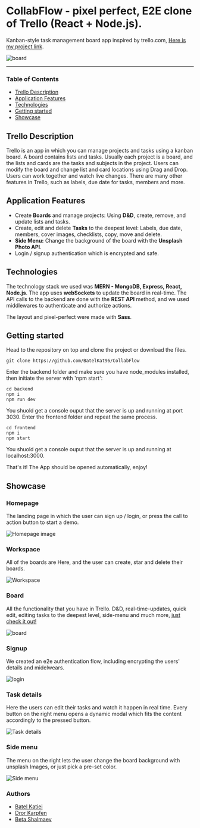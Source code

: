 
# CollabFlow - pixel perfect, E2E clone of Trello (React + Node.js). 

Kanban-style task management board app inspired by trello.com, [Here is my project link](https://collabflow.onrender.com/ "CollabFlow link").


![board](https://user-images.githubusercontent.com/116891360/225691142-1a13f625-cc06-4659-a301-39e43ed7f503.png)


___

### Table of Contents
- [Trello Description](#trello-description)
- [Application Features](#application-features)
- [Technologies](#technologies)
- [Getting started](#getting-started)
- [Showcase](#showcase)

## Trello Description
Trello is an app in which you can manage projects and tasks using a kanban board. A board contains lists and tasks. Usually each project is a board, and the lists and cards are the tasks and subjects in the project. Users can modify the board and change list and card locations using Drag and Drop.
Users can work together and watch live changes. 
There are many other features in Trello, such as labels, due date for tasks, members and more. 

## Application Features
- Create **Boards** and manage projects: Using **D&D**, create, remove, and update lists and tasks.
- Create, edit and delete **Tasks** to the deepest level: Labels, due date, members, cover images, checklists, copy, move and delete.
- **Side Menu:** Change the background of the board with the **Unsplash Photo API**.
- Login / signup authentication which is encrypted and safe.

## Technologies
The technology stack we used was **MERN - MongoDB, Express, React, Node.js**.
The app uses **webSockets** to update the board in real-time.
The API calls to the backend are done with the **REST API** method, and we used middlewares to authenticate and authorize actions.

The layout and pixel-perfect were made with **Sass**. 

## Getting started
Head to the repository on top and clone the project or download the files.

```
git clone https://github.com/BatelKat96/CollabFlow
```

Enter the backend folder and make sure you have node_modules installed, then initiate the server with 'npm start':

```
cd backend
npm i 
npm run dev
```

You shuold get a console ouput that the server is up and running at port 3030.
Enter the frontend folder and repeat the same process.

```
cd frontend
npm i 
npm start
```

You shuold get a console ouput that the server is up and running at localhost:3000.

That's it! The App should be opened automatically, enjoy!

## Showcase

### Homepage
The landing page in which the user can sign up / login, or press the call to action button to start a demo.

![Homepage image](https://user-images.githubusercontent.com/116891360/225691386-f3f787e0-697a-416f-b694-c18f007bf685.png)

### Workspace
All of the boards are Here, and the user can create, star and delete their boards.

![Workspace](https://user-images.githubusercontent.com/116891360/225691590-616f6c92-6843-4851-8c50-53d2e98fe487.png)

### Board
All the functionality that you have in Trello. D&D, real-time-updates, quick edit, editing tasks to the deepest level, side-menu and much more, [just check it out!](https://collabflow.onrender.com/ "CollabFlow link")

![board](https://user-images.githubusercontent.com/116891360/225691700-04b79dea-000d-48ca-a030-39cf4d5beff2.png)

### Signup
We created an e2e authentication flow, including encrypting the users' details and midelwears.

![login](https://user-images.githubusercontent.com/116891360/225691756-2fbcebd5-edd9-4d86-9731-96f752519a34.png)

### Task details
Here the users can edit their tasks and watch it happen in real time. Every button on the right menu opens a dynamic modal which fits the content accordingly to the pressed button.

![Task details](https://user-images.githubusercontent.com/116891360/225695266-c2961814-ac6f-4bad-9c38-77e17ae20c48.png)

### Side menu
The menu on the right lets the user change the board background with unsplash Images, or just pick a pre-set color.

![Side menu](https://user-images.githubusercontent.com/116891360/225693136-ecab027a-d373-4ed4-8d4c-21439e52eaac.png)

### Authors
 - [Batel Katiei](https://github.com/BatelKat96)
 - [Dror Karpfen](https://github.com/Drorka)
 - [Beta Shalmaev](https://github.com/beta0022)

